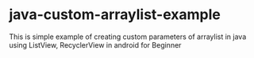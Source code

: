 # java-custom-arraylist-example
This is simple example of creating custom parameters of arraylist in java
<br>
using ListView, RecyclerView in android for Beginner
